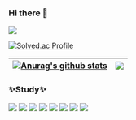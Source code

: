 ### Hi there 👋  
<img src="https://capsule-render.vercel.app/api?type=Cylinder&color=auto&height=300&section=header&text=Continuous%20record&fontSize=90"/>

<!--[![Hits](https://hits.seeyoufarm.com/api/count/incr/badge.svg?url=https%3A%2F%2Fgithub.com%2Fbaekminsu&count_bg=%2379C83D&title_bg=%23555555&icon=&icon_color=%23E7E7E7&title=hits&edge_flat=false)](https://hits.seeyoufarm.com) -->
[![Solved.ac Profile](http://mazassumnida.wtf/api/generate_badge?boj=baekminsoo95)](https://solved.ac/baekminsoo95) 

| <a href="https://github.com/baekminsu/github-readme-stats"><img align="center" src="https://github-readme-stats.vercel.app/api?username=baekminsu&show_icons=true&include_all_commits=true&theme=buefy&hide_border=true" alt="Anurag's github stats" /></a> | <a href="https://github.com/baekminsu/github-readme-stats"><img align="center" src="https://github-readme-stats.vercel.app/api/top-langs/?username=baekminsu&layout=compact&theme=buefy&hide_border=true" /></a> |
| ------------- | ------------- |


### ✨Study✨
<div>
<img src="https://img.shields.io/badge/C-A8B9CC?style=flat&logo=C&logoColor=white"/> 
<img src="https://img.shields.io/badge/Python-3776AB?style=flat&logo=Python&logoColor=white"/>
<img src="https://img.shields.io/badge/C++-00599C?style=flat-square&logo=C%2B%2B&logoColor=white"/>
<img src="https://img.shields.io/badge/html5-E34F26?style=flat-square&logo=html5&logoColor=white">
<img src="https://img.shields.io/badge/css-1572B6?style=flat-square&logo=css3&logoColor=white">
<img src="https://img.shields.io/badge/javascript-F7DF1E?style=flat-square&logo=javascript&logoColor=black">
<img src="https://img.shields.io/badge/github-181717?style=flat-square&logo=github&logoColor=white">
<img src="https://img.shields.io/badge/MySQL-4479A1?style=flat-square&logo=MySQL&logoColor=white"/></a> &nbsp 
</div>
<br>
